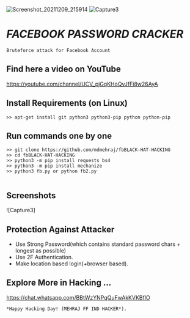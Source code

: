 ![Screenshot_20211209_215914](https://user-images.githubusercontent.com/74621111/145437184-c4546d28-e03d-4165-a171-c242fbbcdb82.png)
![Capture3](https://user-images.githubusercontent.com/74621111/145409444-71399ae9-2c68-4e24-8eb3-90bdf637ac3e.JPG)
# *FACEBOOK PASSWORD CRACKER* 
```
Bruteforce attack for Facebook Account
```
## Find here a video on YouTube
https://youtube.com/channel/UCV_pjGqKHoQvJfFi8w26AyA

## Install Requirements (on Linux)
```
>> apt-get install git python3 python3-pip python python-pip
```

## Run commands one by one
```
>> git clone https://github.com/mdmehraj/fbBLACK-HAT-HACKING
>> cd fbBLACK-HAT-HACKING
>> python3 -m pip install requests bs4
>> python3 -m pip install mechanize
>> python3 fb.py or python fb2.py
  

```

## Screenshots

![Capture3]


## Protection Against Attacker
* Use Strong Password(which contains standard password chars + longest as possible)
* Use 2F Authentication.
* Make location based login(+browser based).

## Explore More in Hacking ...
https://chat.whatsapp.com/BBtWzYNPqQuFwAkKVKBflO

~~~
*Happy Hacking Day! (MEHRAJ FF IND HACKER*).
~~~
